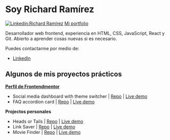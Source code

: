 # Soy Richard Ramírez 
[![Linkedin:Richard Ramírez](https://img.shields.io/badge/-Richard%20Ramirez-blue?style=flat-square&logo=Linkedin&logoColor=white&link=https://www.linkedin.com/in/rr-dev/)](https://www.linkedin.com/in/rr-dev/) [Mi portfolio](https://www.rrdev.me)

Desarrollador web frontend, experiencia en HTML, CSS, JavaScript, React y Git. Abierto a aprender cosas nuevas si es necesario.

Puedes contactarme por medio de:
- [LinkedIn](https://www.linkedin.com/in/rrdevme/)


## Algunos de mis proyectos prácticos

**[Perfil de Frontendmentor](https://www.frontendmentor.io/profile/rr69sport)**

- Social media dashboard with theme switcher | [Repo](https://github.com/frontendmentor-challenge-repos/social-media-dashboard-with-theme-switcher) | [Live demo](https://frontendmentor-challenge-repos.github.io/social-media-dashboard-with-theme-switcher/)
- FAQ accordion card | [Repo](https://github.com/frontendmentor-challenge-repos/faq-accordion) | [Live demo](https://frontendmentor-challenge-repos.github.io/faq-accordion/)

**Projectos personales**
- Heads or Tails | [Repo](https://github.com/rr69sport/heads-or-tails) | [Live demo](https://rr69sport.github.io/heads-or-tails/)
- Link Saver | [Repo](https://github.com/rr69sport/link-saver) | [Live demo](https://rr69sport.github.io/link-saver/)
- Movie Finder | [Repo](https://github.com/rr69sport/movie-finder) | [Live demo](https://rr69sport.github.io/movie-finder/)
